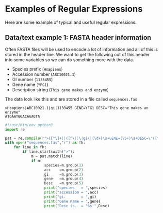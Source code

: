 # Examples of Regular Expressions

Here are some example of typical and useful regular expressions.

## Data/text example 1: FASTA header information

Often FASTA files will be used to encode a lot of information and all of this is stored in the header line. We want to get the following out of this header into some variables so we can do something more with the data.

* Species prefix (`Hsapiens`)
* Accession number (`ABC10021.1`)
* GI number (`1133455`)
* Gene name (`YFG1`)
* Description string (`This gene makes and enzyme`)

The data look like this and are stored in a file called `sequences.fas`
```text
>Hsapiens|ABC10021.1|gi|1133455 GENE=YFG1 DESC="This gene makes an enzyme"
ATGAATGGACAGAGTA
```

```python
#!/usr/bin/env python3
import re

pat = re.compile(r'>([^\]+)|([^\|)\|gi\|(\d+)\s+GENE=(\S+)\s+DESC=\"([^\"]+)\"')
with open("sequences.fas","r") as fh:
    for line in fh:
        if line.startswith(">"):
            m = pat.match(line)
            if m:
                  species=m.group(1)
                  acc    =m.group(2)
                  gi     =m.group(3)
                  gene   =m.group(4)
                  Desc   =m.group(5)
                  print("species   = ",species)
                  print("accession = ",acc)
                  print("gi.       = ",gi)
                  print("Gene name = ",gene)
                  print("Desc is.  = '%s'",Desc)
```


